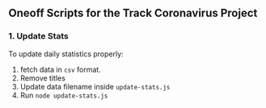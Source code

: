 ## Oneoff Scripts for the Track Coronavirus Project

### 1. Update Stats

To update daily statistics properly:
1. fetch data in `csv` format. 
2. Remove titles
3. Update data filename inside `update-stats.js`
4. Run `node update-stats.js`
